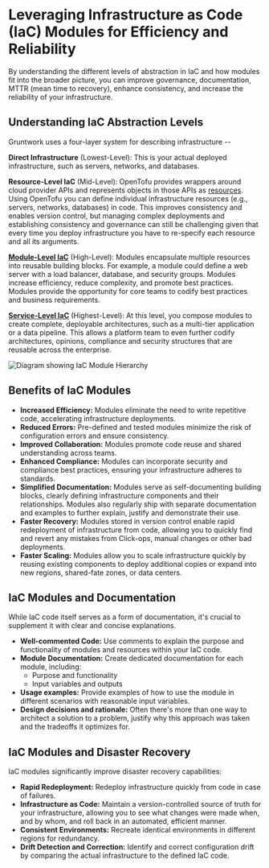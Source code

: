 # Leveraging Infrastructure as Code (IaC) Modules for Efficiency and Reliability
By understanding the different levels of abstraction in IaC and how modules fit into the broader picture, you can improve governance, documentation, MTTR (mean time to recovery), enhance consistency, and increase the reliability of your infrastructure.

## Understanding IaC Abstraction Levels
Gruntwork uses a four-layer system for describing infrastructure --

**Direct Infrastructure** (Lowest-Level): This is your actual deployed infrastructure, such as servers, networks, and databases.

**Resource-Level IaC** (Mid-Level): OpenTofu provides wrappers around cloud provider APIs and represents objects in those APIs as [resources](https://opentofu.org/docs/language/resources/).  Using OpenTofu you can define individual infrastructure resources (e.g., servers, networks, databases) in code. This improves consistency and enables version control, but managing complex deployments and establishing consistency and governance can still be challenging given that every time you deploy infrastructure you have to re-specify each resource and all its arguments.

[**Module-Level IaC**](http://localhost:3000/2.0/docs/library/concepts/modules) (High-Level): Modules encapsulate multiple resources into reusable building blocks. For example, a module could define a web server with a load balancer, database, and security groups. Modules increase efficiency, reduce complexity, and promote best practices. Modules provide the opportunity for core teams to codify best practices and business requirements.

[**Service-Level IaC**](http://localhost:3000/2.0/docs/library/concepts/service-modules) (Highest-Level):  At this level, you compose modules to create complete, deployable architectures, such as a multi-tier application or a data pipeline. This allows a platform team to even further codify architectures, opinions, compliance and security structures that are reusable across the enterprise.

<img alt="Diagram showing IaC Module Hierarchy" className="img_node_modules-@docusaurus-theme-classic-lib-theme-MDXComponents-Img-styles-module medium-zoom-image" src="/img/iac/module_types.svg" />

## Benefits of IaC Modules
* **Increased Efficiency:** Modules eliminate the need to write repetitive code, accelerating infrastructure deployments.
* **Reduced Errors:** Pre-defined and tested modules minimize the risk of configuration errors and ensure consistency.
* **Improved Collaboration:** Modules promote code reuse and shared understanding across teams.
* **Enhanced Compliance:** Modules can incorporate security and compliance best practices, ensuring your infrastructure adheres to standards.
* **Simplified Documentation:** Modules serve as self-documenting building blocks, clearly defining infrastructure components and their relationships. Modules also regularly ship with separate documentation and examples to further explain, justify and demonstrate their use.
* **Faster Recovery:** Modules stored in version control enable rapid redeployment of infrastructure from code, allowing you to quickly find and revert any mistakes from Click-ops, manual changes or other bad deployments.
* **Faster Scaling:** Modules allow you to scale infrastructure quickly by reusing existing components to deploy additional copies or expand into new regions, shared-fate zones, or data centers.

## IaC Modules and Documentation
While IaC code itself serves as a form of documentation, it's crucial to supplement it with clear and concise explanations.

* **Well-commented Code:** Use comments to explain the purpose and functionality of modules and resources within your IaC code.
* **Module Documentation:** Create dedicated documentation for each module, including:
  * Purpose and functionality
  * Input variables and outputs
* **Usage examples:** Provide examples of how to use the module in different scenarios with reasonable input variables.
* **Design decisions and rationale:** Often there's more than one way to architect a solution to a problem, justify why this approach was taken and the tradeoffs it optimizes for.

## IaC Modules and Disaster Recovery
IaC modules significantly improve disaster recovery capabilities:

* **Rapid Redeployment:** Redeploy infrastructure quickly from code in case of failures.
* **Infrastructure as Code:** Maintain a version-controlled source of truth for your infrastructure, allowing you to see what changes were made when, and by whom, and roll back in an automated, efficient manner.
* **Consistent Environments:** Recreate identical environments in different regions for redundancy.
* **Drift Detection and Correction:** Identify and correct configuration drift by comparing the actual infrastructure to the defined IaC code.
